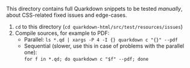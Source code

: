 This directory contains full Quarkdown snippets to be tested *manually*, about CSS-related fixed issues and edge-cases.

1. `cd` to this directory (`cd quarkdown-html/src/test/resources/issues`)
2. Compile sources, for example to PDF:
   - Parallel:
     `ls *.qd | xargs -P 4 -I {} quarkdown c "{}" --pdf`
   - Sequential (slower, use this in case of problems with the parallel one):  
     `for f in *.qd; do quarkdown c "$f" --pdf; done`